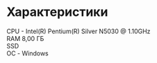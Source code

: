 # Характеристики
CPU - Intel(R) Pentium(R) Silver N5030 @ 1.10GHz    
RAM	8,00 ГБ   
SSD    
ОС - Windows    
